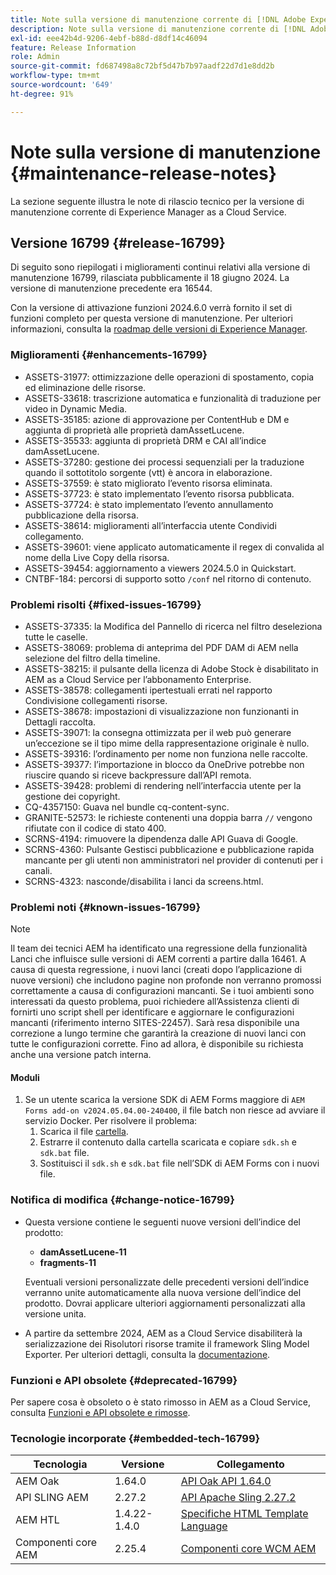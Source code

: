 ```yaml
---
title: Note sulla versione di manutenzione corrente di [!DNL Adobe Experience Manager]  as a Cloud Service.
description: Note sulla versione di manutenzione corrente di [!DNL Adobe Experience Manager]  as a Cloud Service.
exl-id: eee42b4d-9206-4ebf-b88d-d8df14c46094
feature: Release Information
role: Admin
source-git-commit: fd687498a8c72bf5d47b7b97aadf22d7d1e8dd2b
workflow-type: tm+mt
source-wordcount: '649'
ht-degree: 91%

---
```


# Note sulla versione di manutenzione {#maintenance-release-notes}

La sezione seguente illustra le note di rilascio tecnico per la versione di manutenzione corrente di Experience Manager as a Cloud Service.

## Versione 16799 {#release-16799}

Di seguito sono riepilogati i miglioramenti continui relativi alla versione di manutenzione 16799, rilasciata pubblicamente il 18 giugno 2024. La versione di manutenzione precedente era 16544.

Con la versione di attivazione funzioni 2024.6.0 verrà fornito il set di funzioni completo per questa versione di manutenzione. Per ulteriori informazioni, consulta la [roadmap delle versioni di Experience Manager](https://experienceleague.adobe.com/it/docs/experience-manager-release-information/aem-release-updates/update-releases-roadmap).

### Miglioramenti {#enhancements-16799}

* ASSETS-31977: ottimizzazione delle operazioni di spostamento, copia ed eliminazione delle risorse.
* ASSETS-33618: trascrizione automatica e funzionalità di traduzione per video in Dynamic Media.
* ASSETS-35185: azione di approvazione per ContentHub e DM e aggiunta di proprietà alle proprietà damAssetLucene.
* ASSETS-35533: aggiunta di proprietà DRM e CAI all’indice damAssetLucene.
* ASSETS-37280: gestione dei processi sequenziali per la traduzione quando il sottotitolo sorgente (vtt) è ancora in elaborazione.
* ASSETS-37559: è stato migliorato l’evento risorsa eliminata.
* ASSETS-37723: è stato implementato l’evento risorsa pubblicata.
* ASSETS-37724: è stato implementato l’evento annullamento pubblicazione della risorsa.
* ASSETS-38614: miglioramenti all’interfaccia utente Condividi collegamento.
* ASSETS-39601: viene applicato automaticamente il regex di convalida al nome della Live Copy della risorsa.
* ASSETS-39454: aggiornamento a viewers 2024.5.0 in Quickstart.
* CNTBF-184: percorsi di supporto sotto `/conf` nel ritorno di contenuto.

### Problemi risolti {#fixed-issues-16799}

* ASSETS-37335: la Modifica del Pannello di ricerca nel filtro deseleziona tutte le caselle.
* ASSETS-38069: problema di anteprima del PDF DAM di AEM nella selezione del filtro della timeline.
* ASSETS-38215: il pulsante della licenza di Adobe Stock è disabilitato in AEM as a Cloud Service per l’abbonamento Enterprise.
* ASSETS-38578: collegamenti ipertestuali errati nel rapporto Condivisione collegamenti risorse.
* ASSETS-38678: impostazioni di visualizzazione non funzionanti in Dettagli raccolta.
* ASSETS-39071: la consegna ottimizzata per il web può generare un’eccezione se il tipo mime della rappresentazione originale è nullo.
* ASSETS-39316: l’ordinamento per nome non funziona nelle raccolte.
* ASSETS-39377: l’importazione in blocco da OneDrive potrebbe non riuscire quando si riceve backpressure dall’API remota.
* ASSETS-39428: problemi di rendering nell’interfaccia utente per la gestione dei copyright.
* CQ-4357150: Guava nel bundle cq-content-sync.
* GRANITE-52573: le richieste contenenti una doppia barra `//` vengono rifiutate con il codice di stato 400.
* SCRNS-4194: rimuovere la dipendenza dalle API Guava di Google.
* SCRNS-4360: Pulsante Gestisci pubblicazione e pubblicazione rapida mancante per gli utenti non amministratori nel provider di contenuti per i canali.
* SCRNS-4323: nasconde/disabilita i lanci da screens.html.

### Problemi noti {#known-issues-16799}

>[!NOTE]
> Il team dei tecnici AEM ha identificato una regressione della funzionalità Lanci che influisce sulle versioni di AEM correnti a partire dalla 16461. A causa di questa regressione, i nuovi lanci (creati dopo l’applicazione di nuove versioni) che includono pagine non profonde non verranno promossi correttamente a causa di configurazioni mancanti.
> Se i tuoi ambienti sono interessati da questo problema, puoi richiedere all’Assistenza clienti di fornirti uno script shell per identificare e aggiornare le configurazioni mancanti (riferimento interno SITES-22457).
> Sarà resa disponibile una correzione a lungo termine che garantirà la creazione di nuovi lanci con tutte le configurazioni corrette. Fino ad allora, è disponibile su richiesta anche una versione patch interna.

#### Moduli

1. Se un utente scarica la versione SDK di AEM Forms maggiore di `AEM Forms add-on v2024.05.04.00-240400`, il file batch non riesce ad avviare il servizio Docker. Per risolvere il problema:
   1. Scarica il file [cartella](/help/forms/assets/sdk_hotfix.zip).
   1. Estrarre il contenuto dalla cartella scaricata e copiare `sdk.sh` e `sdk.bat` file.
   1. Sostituisci il `sdk.sh` e `sdk.bat` file nell’SDK di AEM Forms con i nuovi file.

### Notifica di modifica {#change-notice-16799}

* Questa versione contiene le seguenti nuove versioni dell’indice del prodotto:
   * **damAssetLucene-11**
   * **fragments-11**

  Eventuali versioni personalizzate delle precedenti versioni dell’indice verranno unite automaticamente alla nuova versione dell’indice del prodotto. Dovrai applicare ulteriori aggiornamenti personalizzati alla versione unita.

* A partire da settembre 2024, AEM as a Cloud Service disabiliterà la serializzazione dei Risolutori risorse tramite il framework Sling Model Exporter. Per ulteriori dettagli, consulta la [documentazione](/help/implementing/developing/hybrid/disallow-the-serialization-of-resourceresolvers-via-sling-model-exporter.md).

### Funzioni e API obsolete {#deprecated-16799}

Per sapere cosa è obsoleto o è stato rimosso in AEM as a Cloud Service, consulta [Funzioni e API obsolete e rimosse](/help/release-notes/deprecated-removed-features.md).

### Tecnologie incorporate {#embedded-tech-16799}

| Tecnologia | Versione | Collegamento |
|---|---|---|
| AEM Oak | 1.64.0 | [API Oak API 1.64.0](https://www.javadoc.io/doc/org.apache.jackrabbit/oak-api/1.64.0/index.html) |
| API SLING AEM | 2.27.2 | [API Apache Sling 2.27.2](https://www.javadoc.io/doc/org.apache.sling/org.apache.sling.api/latest/index.html) |
| AEM HTL | 1.4.22-1.4.0 | [Specifiche HTML Template Language](https://github.com/adobe/htl-spec) |
| Componenti core AEM | 2.25.4 | [Componenti core WCM AEM](https://github.com/adobe/aem-core-wcm-components) |
